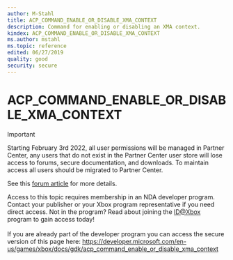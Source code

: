 ```yaml
---
author: M-Stahl
title: ACP_COMMAND_ENABLE_OR_DISABLE_XMA_CONTEXT
description: Command for enabling or disabling an XMA context.
kindex: ACP_COMMAND_ENABLE_OR_DISABLE_XMA_CONTEXT
ms.author: mstahl
ms.topic: reference
edited: 06/27/2019
quality: good
security: secure
---
```


# ACP_COMMAND_ENABLE_OR_DISABLE_XMA_CONTEXT
> [!IMPORTANT]
> Starting February 3rd 2022, all user permissions will be managed in Partner Center, any users that do not exist in the Partner Center user store will lose access to forums, secure documentation, and downloads. To maintain access all users should be migrated to Partner Center. <p></p>See this <a href="https://forums.xboxlive.com/articles/132187/breaking-change-user-access-for-forums-secure-docu.html">forum article</a> for more details.  

 Access to this topic requires membership in an NDA developer program. Contact your publisher or your Xbox program representative if you need direct access. Not in the program? Read about joining the <a href="https://www.xbox.com/Developers/id">ID@Xbox</a> program to gain access today!  <br/><br/>If you are already part of the developer program you can access the secure version of this page here: <a target="_blank" href="https://developer.microsoft.com/en-us/games/xbox/docs/gdk/acp_command_enable_or_disable_xma_context">https://developer.microsoft.com/en-us/games/xbox/docs/gdk/acp_command_enable_or_disable_xma_context</a>